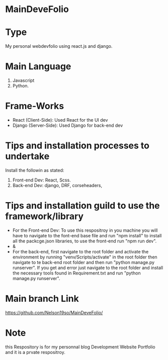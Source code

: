 # MainDeveFolio

# Type
My personal webdevfolio using react.js and django. 

# Main Language
1. Javascript
2. Python.

# Frame-Works
- React (Client-Side): Used React for the UI dev
- Django (Server-Side): Used Django for back-end dev

# Tips and installation processes to undertake
Install the followin as stated: 
1. Front-end Dev: React, Scss. 
2. Back-end Dev: django, DRF, corseheaders,

# Tips and installation guild to use the framework/library
- For the Front-end Dev: To use this respositroy in you machine you will have to navigate to the font-end base file and run "npm install" to install all the packcge.json libraries, to use the front-end run "npm run dev".
- &
- For the back-end, first navigate to the root folder and activate the environment by running "venv/Scripts/activate" in the root folder then navigate to te back-end root folder and then run "python manage.py runserver". If you get and error just navigate to the root folder and install the necessary tools found in Requirement.txt and run "python manage.py runserver".

# Main branch Link
https://github.com/Nelson19so/MainDeveFolio/

# Note
this Respository is for my personnal blog Development Website Portfolio and it is a prvate respositroy. 

